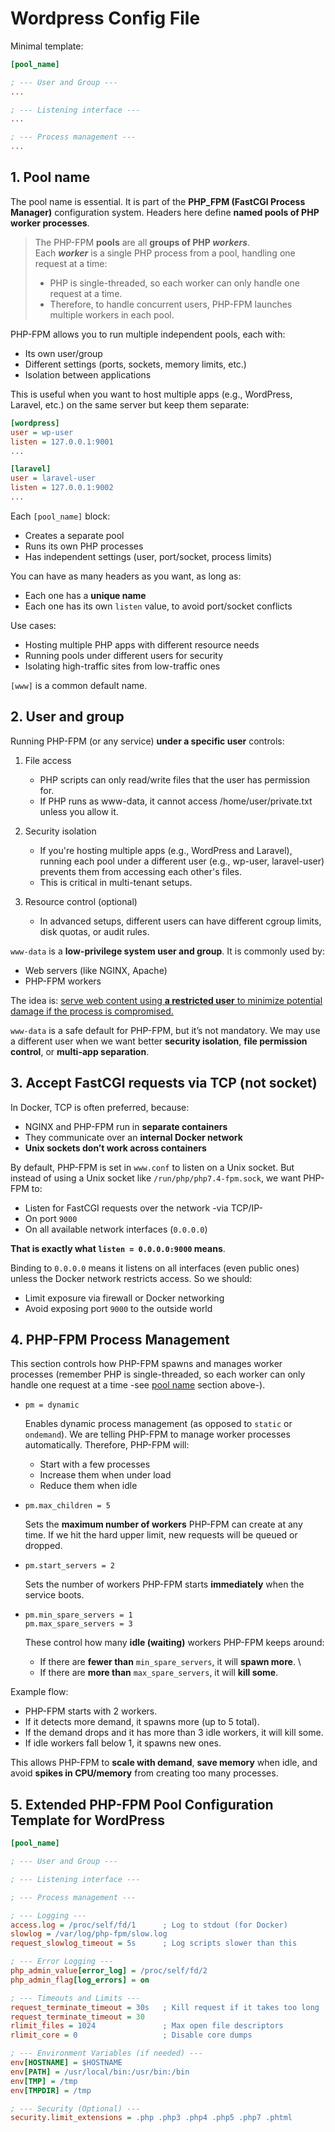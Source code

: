 # Wordpress Config File

Minimal template:

```ini
[pool_name]

; --- User and Group ---
...

; --- Listening interface ---
...

; --- Process management ---
...

```

## 1. Pool name

The pool name is essential. It is part of the **PHP_FPM (FastCGI Process Manager)** configuration system.
Headers here define **named pools of PHP worker processes**.

> The PHP-FPM **pools** are all **groups of PHP _workers_**. \
> Each **_worker_** is a single PHP process from a pool, handling one request at a time:
> - PHP is single-threaded, so each worker can only handle one request at a time.
> - Therefore, to handle concurrent users, PHP-FPM launches multiple workers in each pool.

PHP-FPM allows you to run multiple independent pools, each with:

- Its own user/group
- Different settings (ports, sockets, memory limits, etc.)
- Isolation between applications

This is useful when you want to host multiple apps (e.g., WordPress, Laravel, etc.) on the same server but keep them separate:

```ini
[wordpress]
user = wp-user
listen = 127.0.0.1:9001
...

[laravel]
user = laravel-user
listen = 127.0.0.1:9002
...
```

Each `[pool_name]` block:

- Creates a separate pool
- Runs its own PHP processes
- Has independent settings (user, port/socket, process limits)

You can have as many headers as you want, as long as:

- Each one has a **unique name**
- Each one has its own `listen` value, to avoid port/socket conflicts

Use cases:

- Hosting multiple PHP apps with different resource needs
- Running pools under different users for security
- Isolating high-traffic sites from low-traffic ones

`[www]` is a common default name.

## 2. User and group

Running PHP-FPM (or any service) **under a specific user** controls:
1. File access
    - PHP scripts can only read/write files that the user has permission for.
	- If PHP runs as www-data, it cannot access /home/user/private.txt unless you allow it.

2. Security isolation
	- If you're hosting multiple apps (e.g., WordPress and Laravel), running each pool under a different user (e.g., wp-user, laravel-user) prevents them from accessing each other's files.
	- This is critical in multi-tenant setups.

3. Resource control (optional)
	- In advanced setups, different users can have different cgroup limits, disk quotas, or audit rules.

`www-data` is a **low-privilege system user and group**.
It is commonly used by:
- Web servers (like NGINX, Apache)
- PHP-FPM workers

The idea is: <u>serve web content using **a restricted user** to minimize potential damage if the process is compromised.</u>

`www-data` is a safe default for PHP-FPM, but it’s not mandatory. We may use a different user when we want better **security isolation**, **file permission control**, or **multi-app separation**.

## 3. Accept FastCGI requests via TCP (not socket)

In Docker, TCP is often preferred, because:
- NGINX and PHP-FPM run in **separate containers**
- They communicate over an **internal Docker network**
- **Unix sockets don’t work across containers**

By default, PHP-FPM is set in `www.conf` to listen on a Unix socket. But instead of using a Unix socket like `/run/php/php7.4-fpm.sock`, we want PHP-FPM to:
- Listen for FastCGI requests over the network -via TCP/IP-
- On port `9000`
- On all available network interfaces (`0.0.0.0`)

**That is exactly what `listen = 0.0.0.0:9000` means**.

Binding to `0.0.0.0` means it listens on all interfaces (even public ones) unless the Docker network restricts access. So we should:
- Limit exposure via firewall or Docker networking
- Avoid exposing port `9000` to the outside world

## 4. PHP-FPM Process Management

This section controls how PHP-FPM spawns and manages worker processes (remember PHP is single-threaded, so each worker can only handle one request at a time -see [pool name](#1-pool-name) section above-).

- `pm = dynamic`

	Enables dynamic process management (as opposed to `static` or `ondemand`). We are telling PHP-FPM to manage worker processes automatically. Therefore, PHP-FPM will:
	+ Start with a few processes
	+ Increase them when under load
	+ Reduce them when idle

- `pm.max_children = 5`

	Sets the **maximum number of workers** PHP-FPM can create at any time. If we hit the hard upper limit, new requests will be queued or dropped.

- `pm.start_servers = 2`

	Sets the number of workers PHP-FPM starts **immediately** when the service boots.

- `pm.min_spare_servers = 1` \
  `pm.max_spare_servers = 3`

	These control how many **idle (waiting)** workers PHP-FPM keeps around:
	+ If there are **fewer than** `min_spare_servers`, it will **spawn more**. \
	+ If there are **more than** `max_spare_servers`, it will **kill some**. 

Example flow:

- PHP-FPM starts with 2 workers.
- If it detects more demand, it spawns more (up to 5 total).
- If the demand drops and it has more than 3 idle workers, it will kill some.
- If idle workers fall below 1, it spawns new ones.

This allows PHP-FPM to **scale with demand**, **save memory** when idle, and avoid **spikes in CPU/memory** from creating too many processes.

## 5. Extended PHP-FPM Pool Configuration Template for WordPress

```ini
[pool_name]

; --- User and Group ---

; --- Listening interface ---

; --- Process management ---

; --- Logging ---
access.log = /proc/self/fd/1      ; Log to stdout (for Docker)
slowlog = /var/log/php-fpm/slow.log
request_slowlog_timeout = 5s      ; Log scripts slower than this

; --- Error Logging ---
php_admin_value[error_log] = /proc/self/fd/2
php_admin_flag[log_errors] = on

; --- Timeouts and Limits ---
request_terminate_timeout = 30s   ; Kill request if it takes too long
request_terminate_timeout = 30
rlimit_files = 1024               ; Max open file descriptors
rlimit_core = 0                   ; Disable core dumps

; --- Environment Variables (if needed) ---
env[HOSTNAME] = $HOSTNAME
env[PATH] = /usr/local/bin:/usr/bin:/bin
env[TMP] = /tmp
env[TMPDIR] = /tmp

; --- Security (Optional) ---
security.limit_extensions = .php .php3 .php4 .php5 .php7 .phtml
```